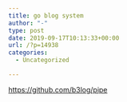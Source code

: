 ```yaml
---
title: go blog system
author: "-"
type: post
date: 2019-09-17T10:13:33+00:00
url: /?p=14938
categories:
  - Uncategorized

---
```

https://github.com/b3log/pipe